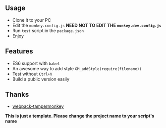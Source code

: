 ## Usage
* Clone it to your PC
* Edit the `monkey.config.js` **NEED NOT TO EDIT THE `monkey.dev.config.js`**
* Run `test` script in the `package.json`
* Enjoy

## Features
* ES6 support with `babel`
* An awesome way to add style `GM_addStyle(require(filename))`
* Test without `Ctrl+V`
* Build a public version easily

## Thanks
* [webpack-tampermonkey](https://github.com/momocow/webpack-tampermonkey)

**This is just a template. Please change the project name to your script's name**